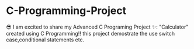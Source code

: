 # C-Programming-Project
😎 I am excited to share my Advanced C Programing Project ✨: "Calculator" created using C Programming!! this project demostrate the use switch case,conditional statements etc.
